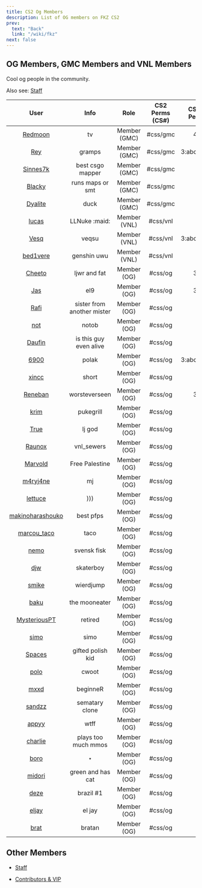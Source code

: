 ```yaml
---
title: CS2 Og Members
description: List of OG members on FKZ CS2
prev:
  text: "Back"
  link: "/wiki/fkz"
next: false
---
```


## OG Members, GMC Members and VNL Members

Cool og people in the community.

Also see: [Staff](/wiki/fkz/staff)

|                                   User                                    |            Info            |     Role     | CS2 Perms (CS#) | CS:GO Perms |
| :-----------------------------------------------------------------------: | :------------------------: | :----------: | :-------------: | :---------: |
|     [Redmoon](https://steamcommunity.com/profiles/76561198260657129)      |             tv             | Member (GMC) |    #css/gmc     |     4:z     |
|       [Rey](https://steamcommunity.com/profiles/765611980588430329)       |           gramps           | Member (GMC) |    #css/gmc     | 3:abcdefgjk |
|     [Sinnes7k](https://steamcommunity.com/profiles/76561197994813936)     |      best csgo mapper      | Member (GMC) |    #css/gmc     |      ?      |
|      [Blacky](https://steamcommunity.com/profiles/76561198091592005)      |      runs maps or smt      | Member (GMC) |    #css/gmc     |      ?      |
|     [Dyalite](https://steamcommunity.com/profiles/76561198199390651)      |            duck            | Member (GMC) |    #css/gmc     |      ?      |
|      [lucas](https://steamcommunity.com/profiles/76561198304022023)       |       LLNuke :maid:        | Member (VNL) |    #css/vnl     |      ?      |
|       [Vesq](https://steamcommunity.com/profiles/76561198067033036)       |           veqsu            | Member (VNL) |    #css/vnl     | 3:abcdefgjk |
|     [bed1vere](https://steamcommunity.com/profiles/76561198452880714)     |        genshin uwu         | Member (VNL) |    #css/vnl     |      ?      |
|      [Cheeto](https://steamcommunity.com/profiles/76561198216401209)      |        ljwr and fat        | Member (OG)  |     #css/og     |     3:z     |
|       [Jas](https://steamcommunity.com/profiles/76561198057416875)        |            el9             | Member (OG)  |     #css/og     |     3:z     |
|       [Rafi](https://steamcommunity.com/profiles/76561198196219175)       | sister from another mister | Member (OG)  |     #css/og     |      ?      |
|       [not](https://steamcommunity.com/profiles/76561199048847400)        |           notob            | Member (OG)  |     #css/og     |      ?      |
|      [Daufin](https://steamcommunity.com/profiles/76561198133792061)      |   is this guy even alive   | Member (OG)  |     #css/og     |      ?      |
|       [6900](https://steamcommunity.com/profiles/76561198086257134)       |           polak            | Member (OG)  |     #css/og     | 3:abcdefgjk |
|      [xincc](https://steamcommunity.com/profiles/76561198153456001)       |           short            | Member (OG)  |     #css/og     |      ?      |
|     [Reneban](https://steamcommunity.com/profiles/76561198103828440)      |       worsteverseen        | Member (OG)  |     #css/og     |     3:z     |
|       [krim](https://steamcommunity.com/profiles/76561198375936535)       |         pukegrill          | Member (OG)  |     #css/og     |      ?      |
|       [True](https://steamcommunity.com/profiles/76561198144238903)       |           lj god           | Member (OG)  |     #css/og     |      ?      |
|      [Raunox](https://steamcommunity.com/profiles/76561198254175551)      |         vnl_sewers         | Member (OG)  |     #css/og     |      ?      |
|     [Marvold](https://steamcommunity.com/profiles/76561198195286441)      |       Free Palestine       | Member (OG)  |     #css/og     |      ?      |
|     [m4ryj4ne](https://steamcommunity.com/profiles/76561198217928859)     |             mj             | Member (OG)  |     #css/og     |      ?      |
|     [lettuce](https://steamcommunity.com/profiles/76561198891188394)      |            )))             | Member (OG)  |     #css/og     |      ?      |
| [makinoharashouko](https://steamcommunity.com/profiles/76561198984981550) |         best pfps          | Member (OG)  |     #css/og     |      ?      |
|   [marcou_taco](https://steamcommunity.com/profiles/76561198945334973)    |            taco            | Member (OG)  |     #css/og     |      ?      |
|       [nemo](https://steamcommunity.com/profiles/76561198315595387)       |        svensk fisk         | Member (OG)  |     #css/og     |      ?      |
|       [djw](https://steamcommunity.com/profiles/76561198804102957)        |         skaterboy          | Member (OG)  |     #css/og     |      ?      |
|      [smike](https://steamcommunity.com/profiles/76561198130305633)       |         wierdjump          | Member (OG)  |     #css/og     |      ?      |
|       [baku](https://steamcommunity.com/profiles/76561198059230031)       |       the mooneater        | Member (OG)  |     #css/og     |      ?      |
|   [MysteriousPT](https://steamcommunity.com/profiles/76561198231606240)   |          retired           | Member (OG)  |     #css/og     |      ?      |
|       [simo](https://steamcommunity.com/profiles/76561198965452859)       |            simo            | Member (OG)  |     #css/og     |      ?      |
|      [Spaces](https://steamcommunity.com/profiles/76561198815195329)      |     gifted polish kid      | Member (OG)  |     #css/og     |      ?      |
|       [polo](https://steamcommunity.com/profiles/76561198338984393)       |           cwoot            | Member (OG)  |     #css/og     |      ?      |
|       [mxxd](https://steamcommunity.com/profiles/76561198873529782)       |          beginneR          | Member (OG)  |     #css/og     |      ?      |
|      [sandzz](https://steamcommunity.com/profiles/76561198241184844)      |       sematary clone       | Member (OG)  |     #css/og     |      ?      |
|      [appyy](https://steamcommunity.com/profiles/76561199096605565)       |            wtff            | Member (OG)  |     #css/og     |      ?      |
|     [charlie](https://steamcommunity.com/profiles/76561198083086183)      |    plays too much mmos     | Member (OG)  |     #css/og     |      ?      |
|       [boro](https://steamcommunity.com/profiles/76561198881382158)       |             ⋆              | Member (OG)  |     #css/og     |      ?      |
|      [midori](https://steamcommunity.com/profiles/76561199114241840)      |     green and has cat      | Member (OG)  |     #css/og     |      ?      |
|       [deze](https://steamcommunity.com/profiles/76561198329418938)       |         brazil #1          | Member (OG)  |     #css/og     |      ?      |
|      [eljay](https://steamcommunity.com/profiles/76561198860083400)       |           el jay           | Member (OG)  |     #css/og     |      ?      |
|       [brat](https://steamcommunity.com/profiles/76561198983626254)       |           bratan           | Member (OG)  |     #css/og     |      ?      |

## Other Members

- [Staff](/wiki/fkz/staff)

- [Contributors & VIP](/wiki/fkz/donators)
